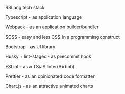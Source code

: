 RSLang tech stack

Typescript - as application language

Webpack - as an application builder/bundler

SCSS - easy and less CSS in a programming construct

Bootstrap - as UI library

Husky + lint-staged - as precommit hook

ESLint - as a TS/JS linter(Airbnb) 

Prettier - as an opinionated code formatter

Chart.js - as an attractive animated charts

